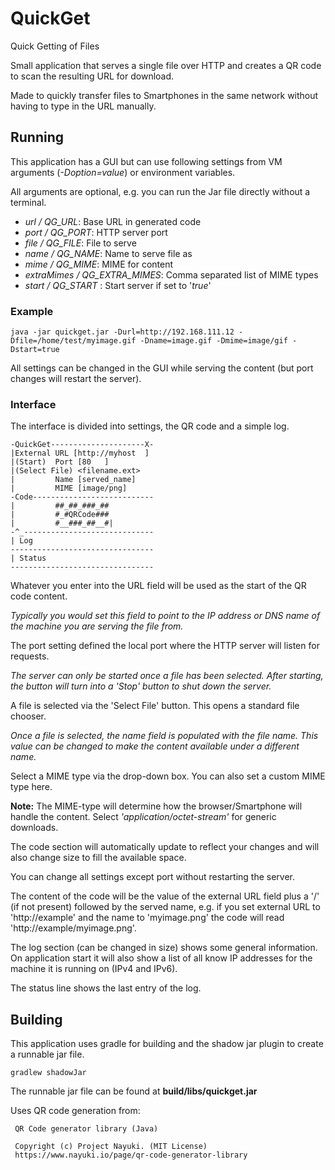 # QuickGet
Quick Getting of Files

Small application that serves a single file over HTTP and creates
a QR code to scan the resulting URL for download.

Made to quickly transfer files to Smartphones in the same network without
having to type in the URL manually.

## Running

This application has a GUI but can use following settings from 
VM arguments (*-Doption=value*) or environment variables.

All arguments are optional, e.g. you can run the Jar file directly without a terminal.

- *url / QG_URL*: Base URL in generated code
- *port / QG_PORT*: HTTP server port
- *file / QG_FILE*: File to serve
- *name / QG_NAME*: Name to serve file as
- *mime / QG_MIME*: MIME for content
- *extraMimes / QG_EXTRA_MIMES*: Comma separated list of MIME types
- *start / QG_START* : Start server if set to '*true*'

### Example
```
java -jar quickget.jar -Durl=http://192.168.111.12 -Dfile=/home/test/myimage.gif -Dname=image.gif -Dmime=image/gif -Dstart=true
```

All settings can be changed in the GUI while serving the content (but port changes will restart the server).

### Interface
The interface is divided into settings, the QR code and a simple log.

```
-QuickGet---------------------X-
|External URL [http://myhost  ]
|(Start)  Port [80   ]
|(Select File) <filename.ext>
|         Name [served_name]
|         MIME [image/png]
-Code---------------------------
|         ##_##_###_##
|         #_#QRCode###
|         #__###_##__#|
-^_-----------------------------
| Log
--------------------------------
| Status
--------------------------------
```

Whatever you enter into the URL field will be used
as the start of the QR code content.

*Typically you would set this field to point to the IP address or DNS name
of the machine you are serving the file from.*

The port setting defined the local port where the HTTP server
will listen for requests.

*The server can only be started once a file has been selected.
After starting, the button will turn into a 'Stop' button to 
shut down the server.*

A file is selected via the 'Select File' button. This opens a
standard file chooser.

*Once a file is selected, the name field is populated with the file name.
This value can be changed to make the content available under a different name.*

Select a MIME type via the drop-down box. You can also set a custom MIME type here.

**Note:** The MIME-type will determine how the browser/Smartphone will handle the content.
Select *'application/octet-stream'* for generic downloads.

The code section will automatically update to reflect your changes and will also
change size to fill the available space.

You can change all settings except port without restarting the server.

The content of the code will be the value of the external URL field
plus a '/' (if not present) followed by the served name, e.g. if you set 
external URL to 'http://example' and the name to 'myimage.png' the
code will read 'http://example/myimage.png'.

The log section (can be changed in size) shows some general information.
On application start it will also show a list of all know IP addresses for
the machine it is running on (IPv4 and IPv6).

The status line shows the last entry of the log.

## Building

This application uses gradle for building and the shadow jar plugin
to create a runnable jar file.

```
gradlew shadowJar
```

The runnable jar file can be found at **build/libs/quickget.jar**

Uses QR code generation from:

```
 QR Code generator library (Java)

 Copyright (c) Project Nayuki. (MIT License)
 https://www.nayuki.io/page/qr-code-generator-library
```